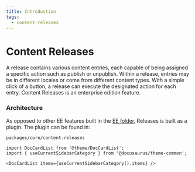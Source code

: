 ```yaml
---
title: Introduction
tags:
  - content-releases
---
```


# Content Releases

A release contains various content entries, each capable of being assigned a specific action such as publish or unpublish. Within a release, entries may be in different locales or come from different content types. With a simple click of a button, a release can execute the designated action for each entry. Content Releases is an enterprise edition feature.

### Architecture

As opposed to other EE features built in the [EE folder](docs/docs/01-core/admin/01-ee/00-intro.md), Releases is built as a plugin. The plugin can be found in:

```
packages/core/content-releases
```

```mdx-code-block
import DocCardList from '@theme/DocCardList';
import { useCurrentSidebarCategory } from '@docusaurus/theme-common';

<DocCardList items={useCurrentSidebarCategory().items} />
```
